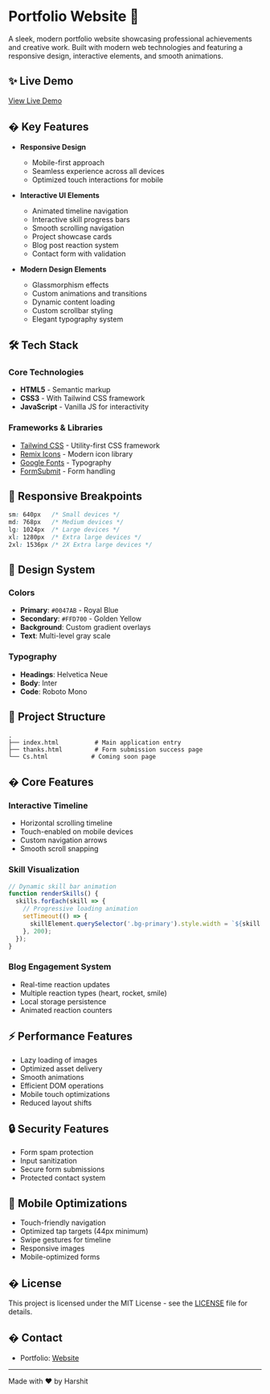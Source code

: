 # Portfolio Website 🚀

A sleek, modern portfolio website showcasing professional achievements and creative work. Built with modern web technologies and featuring a responsive design, interactive elements, and smooth animations.

## ✨ Live Demo

[View Live Demo](https://itsharshitgoat.github.io/Website/)

## � Key Features

- **Responsive Design**
  - Mobile-first approach
  - Seamless experience across all devices
  - Optimized touch interactions for mobile

- **Interactive UI Elements**
  - Animated timeline navigation
  - Interactive skill progress bars
  - Smooth scrolling navigation
  - Project showcase cards
  - Blog post reaction system
  - Contact form with validation

- **Modern Design Elements**
  - Glassmorphism effects
  - Custom animations and transitions
  - Dynamic content loading
  - Custom scrollbar styling
  - Elegant typography system

## 🛠️ Tech Stack

### Core Technologies
- **HTML5** - Semantic markup
- **CSS3** - With Tailwind CSS framework
- **JavaScript** - Vanilla JS for interactivity

### Frameworks & Libraries
- [Tailwind CSS](https://tailwindcss.com/) - Utility-first CSS framework
- [Remix Icons](https://remixicon.com/) - Modern icon library
- [Google Fonts](https://fonts.google.com/) - Typography
- [FormSubmit](https://formsubmit.co/) - Form handling

## 📱 Responsive Breakpoints

```css
sm: 640px   /* Small devices */
md: 768px   /* Medium devices */
lg: 1024px  /* Large devices */
xl: 1280px  /* Extra large devices */
2xl: 1536px /* 2X Extra large devices */
```

## 🎨 Design System

### Colors
- **Primary**: `#0047AB` - Royal Blue
- **Secondary**: `#FFD700` - Golden Yellow
- **Background**: Custom gradient overlays
- **Text**: Multi-level gray scale

### Typography
- **Headings**: Helvetica Neue
- **Body**: Inter
- **Code**: Roboto Mono

## 📂 Project Structure

```plaintext
.
├── index.html          # Main application entry
├── thanks.html         # Form submission success page
└── Cs.html            # Coming soon page
```

## � Core Features

### Interactive Timeline
- Horizontal scrolling timeline
- Touch-enabled on mobile devices
- Custom navigation arrows
- Smooth scroll snapping

### Skill Visualization
```javascript
// Dynamic skill bar animation
function renderSkills() {
  skills.forEach(skill => {
    // Progressive loading animation
    setTimeout(() => {
      skillElement.querySelector('.bg-primary').style.width = `${skill.level}%`;
    }, 200);
  });
}
```

### Blog Engagement System
- Real-time reaction updates
- Multiple reaction types (heart, rocket, smile)
- Local storage persistence
- Animated reaction counters

## ⚡ Performance Features

- Lazy loading of images
- Optimized asset delivery
- Smooth animations
- Efficient DOM operations
- Mobile touch optimizations
- Reduced layout shifts

## 🔒 Security Features

- Form spam protection
- Input sanitization
- Secure form submissions
- Protected contact system

## 📱 Mobile Optimizations

- Touch-friendly navigation
- Optimized tap targets (44px minimum)
- Swipe gestures for timeline
- Responsive images
- Mobile-optimized forms

## � License

This project is licensed under the MIT License - see the [LICENSE](LICENSE) file for details.

## � Contact

- Portfolio: [Website](https://itsharshitgoat.github.io/Website/)

---
Made with ❤️ by Harshit